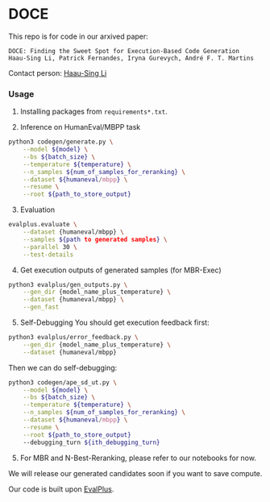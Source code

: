# DOCE
This repo is for code in our arxived paper:

```
DOCE: Finding the Sweet Spot for Execution-Based Code Generation
Haau-Sing Li, Patrick Fernandes, Iryna Gurevych, André F. T. Martins
```

Contact person: [Haau-Sing Li](mailto:hli@ukp.tu-darmstadt.de)


### Usage

1. Installing packages from `requirements*.txt`. 

2. Inference on HumanEval/MBPP task

```bash
python3 codegen/generate.py \
    --model ${model} \
    --bs ${batch_size} \
    --temperature ${temperature} \
    --n_samples ${num_of_samples_for_reranking} \
    --dataset ${humaneval/mbpp} \
    --resume \
    --root ${path_to_store_output}
```

3. Evaluation

```bash
evalplus.evaluate \
    --dataset {humaneval/mbpp} \
    --samples ${path to generated samples} \
    --parallel 30 \
    --test-details
```

4. Get execution outputs of generated samples (for MBR-Exec)

```bash
python3 evalplus/gen_outputs.py \
    --gen_dir {model_name_plus_temperature} \
    --dataset {humaneval/mbpp} \
    --gen_fast
```

5. Self-Debugging
You should get execution feedback first:
```bash
python3 evalplus/error_feedback.py \
    --gen_dir {model_name_plus_temperature} \
    --dataset {humaneval/mbpp} 
```

Then we can do self-debugging:
```bash
python3 codegen/ape_sd_ut.py \
    --model ${model} \
    --bs ${batch_size} \
    --temperature ${temperature} \
    --n_samples ${num_of_samples_for_reranking} \
    --dataset ${humaneval/mbpp} \
    --resume \
    --root ${path_to_store_output}
    --debugging_turn ${ith_debugging_turn}
```

5. For MBR and N-Best-Reranking, please refer to our notebooks for now.

We will release our generated candidates soon if you want to save compute.


Our code is built upon [EvalPlus](https://github.com/evalplus/evalplus).
